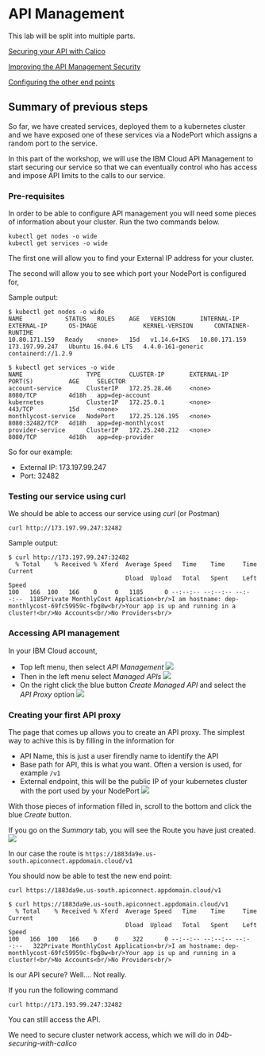 # API Management

This lab will be split into multiple parts.

[Securing your API with Calico](04b-securing-with-calico.md)

[Improving the API Management Security](04d-improving-apim-security.md)

[Configuring the other end points](04e-configuring-other-end-points.md)

## Summary of previous steps

So far, we have created services, deployed them to a kubernetes cluster and we have exposed one of these services via a NodePort which assigns a random port to the service.

In this part of the workshop, we will use the IBM Cloud API Management to start securing our service so that we can eventually control who has access and impose API limits to the calls to our service.

### Pre-requisites

In order to be able to configure API management you will need some pieces of information about your cluster. Run the two commands below.

```
kubectl get nodes -o wide
kubectl get services -o wide
```

The first one will allow you to find your External IP address for your cluster.

The second will allow you to see which port your NodePort is configured for,

Sample output: 
```
$ kubectl get nodes -o wide
NAME            STATUS   ROLES    AGE   VERSION       INTERNAL-IP     EXTERNAL-IP      OS-IMAGE             KERNEL-VERSION      CONTAINER-RUNTIME
10.80.171.159   Ready    <none>   15d   v1.14.6+IKS   10.80.171.159   173.197.99.247   Ubuntu 16.04.6 LTS   4.4.0-161-generic   containerd://1.2.9

$ kubectl get services -o wide
NAME                  TYPE        CLUSTER-IP       EXTERNAL-IP   PORT(S)          AGE     SELECTOR
account-service       ClusterIP   172.25.28.46     <none>        8080/TCP         4d18h   app=dep-account
kubernetes            ClusterIP   172.25.0.1       <none>        443/TCP          15d     <none>
monthlycost-service   NodePort    172.25.126.195   <none>        8080:32482/TCP   4d18h   app=dep-monthlycost
provider-service      ClusterIP   172.25.240.212   <none>        8080/TCP         4d18h   app=dep-provider

```

So for our example:
- External IP: 173.197.99.247
- Port: 32482

### Testing our service using curl

We should be able to access our service using *curl* (or Postman)
```
curl http://173.197.99.247:32482
```

Sample output:
```
$ curl http://173.197.99.247:32482
  % Total    % Received % Xferd  Average Speed   Time    Time     Time  Current
                                 Dload  Upload   Total   Spent    Left  Speed
100   166  100   166    0     0   1185      0 --:--:-- --:--:-- --:--:--  1185Private MonthlyCost Application<br/>I am hostname: dep-monthlycost-69fc59959c-fbg8w<br/>Your app is up and running in a cluster!<br/>No Accounts<br/>No Providers<br/>

```

### Accessing API management

In your IBM Cloud account, 
- Top left menu, then select *API Management*
![](images/01-API-Management.png)
- Then in the left menu select *Managed APIs*
![](images/02-Managed-APIs.png)
- On the right click the blue button *Create Managed API* and select the *API Proxy* option
![](images/03-API-Proxy.png)

### Creating your first API proxy

The page that comes up allows you to create an API proxy. The simplest way to achive this is by filling in the information for
- API Name, this is just a user firendly name to identify the API
- Base path for API, this is what you want. Often a version is used, for example `/v1`
- External endpoint, this will be the public IP of your kubernetes cluster with the port used by your NodePort
![](images/04-API-Info.png)

With those pieces of information filled in, scroll to the bottom and click the blue *Create* button.

If you go on the *Summary* tab, you will see the Route you have just created.
![](images/05-Summary.png)

In our case the route is `https://1883da9e.us-south.apiconnect.appdomain.cloud/v1`

You should now be able to test the new end point:
```
curl https://1883da9e.us-south.apiconnect.appdomain.cloud/v1
```

```
$ curl https://1883da9e.us-south.apiconnect.appdomain.cloud/v1
  % Total    % Received % Xferd  Average Speed   Time    Time     Time  Current
                                 Dload  Upload   Total   Spent    Left  Speed
100   166  100   166    0     0    322      0 --:--:-- --:--:-- --:--:--   322Private MonthlyCost Application<br/>I am hostname: dep-monthlycost-69fc59959c-fbg8w<br/>Your app is up and running in a cluster!<br/>No Accounts<br/>No Providers<br/>

```


Is our API secure? Well.... Not really.

If you run the following command

`curl http://173.193.99.247:32482`

You can still access the API.

We need to secure cluster network access, which we will do in *04b-securing-with-calico*